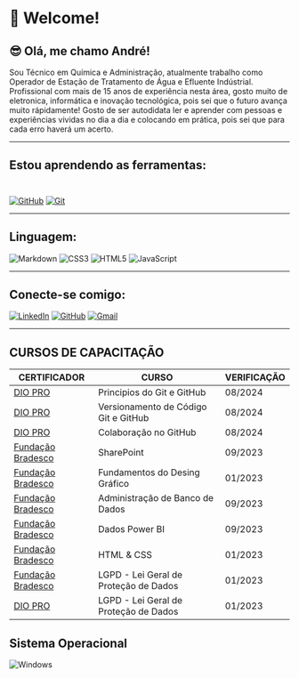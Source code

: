 # 🤗 Welcome!

## 😎 Olá, me chamo André!

Sou Técnico em Química e Administração, atualmente trabalho como Operador de Estação de Tratamento de Água e Efluente Indústrial.
Profissional com mais de 15 anos de experiência nesta área, gosto muito de eletronica, informática e inovação tecnológica, pois sei que o futuro avança muito rápidamente!
Gosto de ser autodidata ler e aprender com pessoas e experiências vividas no dia a dia e colocando em prática, pois sei que para cada erro haverá um acerto.



*****

## Estou aprendendo as ferramentas:<br><br>
[![GitHub](https://img.shields.io/badge/GitHub-000?style=for-the-badge&logo=github&logoColor=30A3DC)](https://docs.github.com/)
[![Git](https://img.shields.io/badge/Git-000?style=for-the-badge&logo=git&logoColor=E94D5F)](https://git-scm.com/doc)
**************

## Linguagem:

![Markdown](https://img.shields.io/badge/Markdown-000?style=for-the-badge&logo=markdown)
![CSS3](https://img.shields.io/badge/CSS3-1572B6?style=for-the-badge&logo=css3&logoColor=white)
![HTML5](https://img.shields.io/badge/HTML5-E34F26?style=for-the-badge&logo=html5&logoColor=white)
![JavaScript](https://img.shields.io/badge/JavaScript-F7DF1E?style=for-the-badge&logo=javascript&logoColor=black)

************

## Conecte-se comigo:

[![LinkedIn](https://img.shields.io/badge/LinkedIn-0077B5?style=for-the-badge&logo=linkedin&logoColor=white)](https://www.linkedin.com/in/andr%C3%A9-costa-567b8230?utm_source=share&utm_campaign=share_via&utm_content=profile&utm_medium=android_app)
[![GitHub](https://img.shields.io/badge/GitHub-100000?style=for-the-badge&logo=github&logoColor=white)](https://github.com/andrecsilva33)
[![Gmail](https://img.shields.io/badge/Gmail-333333?style=for-the-badge&logo=gmail&logoColor=red)](mailto:andrecost17@hotmail.com)

*************

## CURSOS DE CAPACITAÇÃO
| CERTIFICADOR | CURSO |VERIFICAÇÃO |
| ------------------------------------------------------- | ------------------------------------- | ------- |
| [DIO PRO](https://www.dio.me/certificate/SVEEJKWZ/share)| Principios do Git e GitHub            | 08/2024 |
| [DIO PRO](https://www.dio.me/certificate/ZFYKPAZ6/share)| Versionamento de Código Git e GitHub  | 08/2024 |
| [DIO PRO](https://www.dio.me/certificate/H0WO4UEU/share)| Colaboração no GitHub                 | 08/2024 |
| [Fundação Bradesco](link)                               | SharePoint                            | 09/2023 |
| [Fundação Bradesco](link)                               | Fundamentos do Desing Gráfico         | 01/2023 |
| [Fundação Bradesco](link)                               | Administração de Banco de Dados       | 09/2023 |
| [Fundação Bradesco](link)                               | Dados Power BI                        | 09/2023 |
| [Fundação Bradesco](link)                               | HTML & CSS                            | 01/2023 |
| [Fundação Bradesco](link)                               |LGPD - Lei Geral de Proteção de Dados  | 01/2023 |
| [DIO PRO]( )                                            |LGPD - Lei Geral de Proteção de Dados  | 01/2023 |

## Sistema Operacional 
![Windows](https://img.shields.io/badge/Windows-000?style=for-the-badge&logo=windows&logoColor=2CA5E0)


